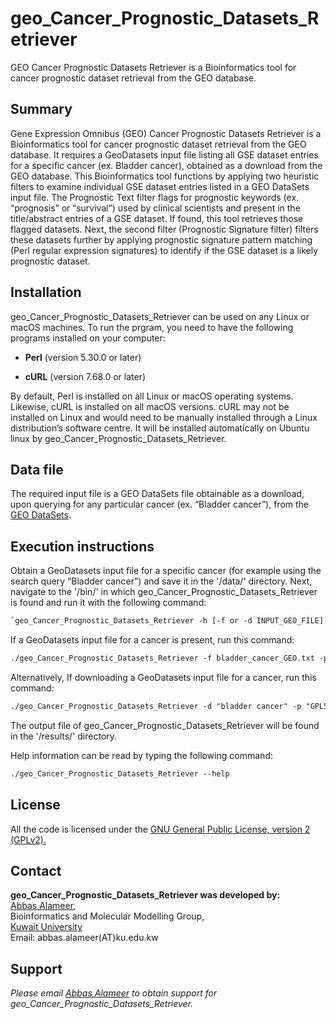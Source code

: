 # geo_Cancer_Prognostic_Datasets_Retriever
GEO Cancer Prognostic Datasets Retriever is a Bioinformatics tool for cancer prognostic dataset retrieval from the GEO database.
## Summary
<p>Gene Expression Omnibus (GEO) Cancer Prognostic Datasets Retriever is a Bioinformatics tool for cancer prognostic dataset retrieval from the GEO database. It requires a GeoDatasets input file listing all GSE dataset entries for a specific cancer (ex. Bladder cancer), obtained as a download from the GEO database. This Bioinformatics tool functions by applying two heuristic filters to examine individual GSE dataset entries listed in a GEO DataSets input file. The Prognostic Text filter flags for prognostic keywords (ex. “prognosis” or “survival”) used by clinical scientists and present in the title/abstract entries of a GSE dataset. If found, this tool retrieves those flagged datasets. Next, the second filter (Prognostic Signature filter) filters these datasets further by applying prognostic signature pattern matching (Perl regular expression signatures) to identify if the GSE dataset is a likely prognostic dataset.</p>

## Installation
geo_Cancer_Prognostic_Datasets_Retriever can be used on any Linux or macOS machines. To run the prgram, you need to have the following programs installed on your computer:

<p><ul><li><b>Perl</b> (version 5.30.0 or later)</li></ul></p>
<p><ul><li><b>cURL</b> (version 7.68.0 or later)</li></ul></p>
By default, Perl is installed on all Linux or macOS operating systems. Likewise, cURL is installed on all macOS versions. cURL may not be installed on Linux and would need to be manually installed through a Linux distribution’s software centre. It will be installed automatically on Ubuntu linux by geo_Cancer_Prognostic_Datasets_Retriever.

## Data file
The required input file is a GEO DataSets file obtainable as a download, upon querying for any particular cancer (ex. “Bladder cancer”), from the <a href="https://www.ncbi.nlm.nih.gov/gds/">GEO DataSets</a>. 

## Execution instructions
Obtain a GeoDatasets input file for a specific cancer (for example using the search query “Bladder cancer”) and save it in the '/data/' directory. Next, navigate to the '/bin/' in which geo_Cancer_Prognostic_Datasets_Retriever is found and run it with the following command:

```diff
`geo_Cancer_Prognostic_Datasets_Retriever -h [-f or -d INPUT_GEO_FILE] [-p PLATFORM_CODES] [-c CANCER_TYPE] [-o OUTPUT_FILE]`
```

If a GeoDatasets input file for a cancer is present, run this command:

```diff
./geo_Cancer_Prognostic_Datasets_Retriever -f bladder_cancer_GEO.txt -p "GPL570 GPL97 GPL96" -c bladder_cancer -o bladder_cancer.out
```
Alternatively, If downloading a GeoDatasets input file for a cancer, run this command:

```diff
./geo_Cancer_Prognostic_Datasets_Retriever -d "bladder cancer" -p "GPL570 GPL97 GPL96" -c bladder_cancer -o bladder_cancer.out
```

The output file of geo_Cancer_Prognostic_Datasets_Retriever will be found in the '/results/' directory.

<p> Help information can be read by typing the following command:</p>  

```diff
./geo_Cancer_Prognostic_Datasets_Retriever --help
```

## License
All the code is licensed under the <a href="http://www.gnu.org/licenses/gpl-2.0-standalone.html">GNU General Public License, version 2 (GPLv2).</a> 

## Contact
<p><b>geo_Cancer_Prognostic_Datasets_Retriever was developed by:</b><br>
<a href="http://kuweb.ku.edu.kw/biosc/People/AcademicStaff/Dr.AbbasAlameer/index.htm">Abbas Alameer</a>,<br>
Bioinformatics and Molecular Modelling Group,<br> 
<a href="http://kuweb.ku.edu.kw/ku/index.htm">Kuwait University</a><br>
Email: abbas.alameer(AT)ku.edu.kw</p>

## Support
<address>Please email <a href="mailto:abbas.alameer@ku.edu.kw">Abbas Alameer</a> to obtain support for geo_Cancer_Prognostic_Datasets_Retriever.</address>
